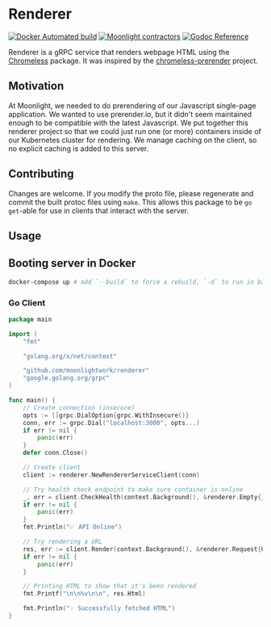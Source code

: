 # Renderer

[![Docker Automated build](https://img.shields.io/docker/automated/jrottenberg/ffmpeg.svg)](https://hub.docker.com/r/moonlightwork/renderer/) [![Moonlight contractors](https://img.shields.io/badge/contractors-2000-brightgreen.svg)](https://moonlightwork.com/) [![Godoc Reference](https://godoc.org/github.com/moonlightwork/renderer?status.svg)](https://godoc.org/github.com/moonlightwork/renderer)

Renderer is a gRPC service that renders webpage HTML using the [Chromeless](https://github.com/graphcool/chromeless) package. It was inspired by the [chromeless-prerender](https://github.com/matteo-hertel/chromeless-prerender) project.

## Motivation

At Moonlight, we needed to do prerendering of our Javascript single-page application. We wanted to use prerender.io, but it didn't seem maintained enough to be compatible with the latest Javascript. We put together this renderer project so that we could just run one (or more) containers inside of our Kubernetes cluster for rendering. We manage caching on the client, so no explicit caching is added to this server.

## Contributing

Changes are welcome. If you modify the proto file, please regenerate and commit the built protoc files using `make`. This allows this package to be `go get`-able for use in clients that interact with the server.

## Usage

## Booting server in Docker

```sh
docker-compose up # add `--build` to force a rebuild, `-d` to run in background
```

### Go Client

```go
package main

import (
	"fmt"

	"golang.org/x/net/context"

	"github.com/moonlightwork/renderer"
	"google.golang.org/grpc"
)

func main() {
	// Create connection (insecure)
	opts := []grpc.DialOption{grpc.WithInsecure()}
	conn, err := grpc.Dial("localhost:3000", opts...)
	if err != nil {
		panic(err)
	}
	defer conn.Close()

	// Create client
	client := renderer.NewRendererServiceClient(conn)

	// Try health check endpoint to make sure container is online
	_, err = client.CheckHealth(context.Background(), &renderer.Empty{})
	if err != nil {
		panic(err)
	}
	fmt.Println("✅ API Online")

	// Try rendering a URL
	res, err := client.Render(context.Background(), &renderer.Request{Url: "https://www.moonlightwork.com/about"})
	if err != nil {
		panic(err)
	}

	// Printing HTML to show that it's been rendered
	fmt.Printf("\n\n%v\n\n", res.Html)

	fmt.Println("💡 Successfully fetched HTML")
}
```

